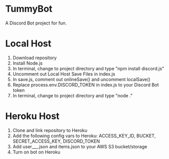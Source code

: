 # TummyBot
 A Discord Bot project for fun.
 
# Local Host
 1. Download repository
 2. Install Node.js
 3. In terminal, change to project directory and type "npm install discord.js"
 4. Uncomment out Local Host Save Files in index.js
 5. In save.js, comment out onlineSave() and uncomment localSave()
 6. Replace process.env.DISCORD_TOKEN in index.js to your Discord Bot token
 7. In terminal, change to project directory and type "node ."

# Heroku Host
 1. Clone and link repository to Heroku
 2. Add the following config vars to Heroku: ACCESS_KEY_ID, BUCKET, SECRET_ACCESS_KEY, DISCORD_TOKEN
 3. Add user___.json and items.json to your AWS S3 bucket/storage
 4. Turn on bot on Heroku
